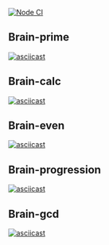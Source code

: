 [![Node CI](https://github.com/hexlet-boilerplates/nodejs-package/workflows/Node%20CI/badge.svg)](https://github.com/Youngpretzel/frontend-project-lvl1/actions)

## Brain-prime

[![asciicast](https://asciinema.org/a/CoCIaVRwnnBeKyCs1ip6QY9YW.svg)](https://asciinema.org/a/CoCIaVRwnnBeKyCs1ip6QY9YW)

## Brain-calc

[![asciicast](https://asciinema.org/a/0hJtLy0HqDnixYzw5Uq4LR3m5.svg)](https://asciinema.org/a/0hJtLy0HqDnixYzw5Uq4LR3m5)

## Brain-even

[![asciicast](https://asciinema.org/a/PDeyOEVSfUMsiZ8sayPMOUqDv.svg)](https://asciinema.org/a/PDeyOEVSfUMsiZ8sayPMOUqDv)

## Brain-progression

[![asciicast](https://asciinema.org/a/oz9zHDsbuG9mkG9n6ovJBGNA5.svg)](https://asciinema.org/a/oz9zHDsbuG9mkG9n6ovJBGNA5)

## Brain-gcd

[![asciicast](https://asciinema.org/a/VtUe6exAlcqXcnlMxTjCLc6si.svg)](https://asciinema.org/a/VtUe6exAlcqXcnlMxTjCLc6si)
